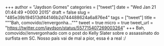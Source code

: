 
+++
author = "Jaydson Gomes"
categories = ["tweet"]
date = "Wed Jan 21 01:44:49 +0000 2015"
draft = false
slug = "485e39b194513df44146b2d744488624a6a876e4"
tags = ["tweet"]
title = """Bah, comovido//envergonha..."""
tweet = true
micro = true
tweet_url = "https://twitter.com/jaydson/status/557715407269003264"
+++
Bah, comovido//envergonhado com o post do Kelly Slater sobre o assassinato do surfista em SC. Nosso país vai de mal a pior, essa é a real :/
